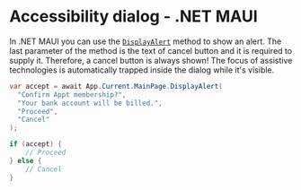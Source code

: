 # Accessibility dialog - .NET MAUI

In .NET MAUI you can use the [`DisplayAlert`](https://learn.microsoft.com/en-us/dotnet/api/microsoft.maui.controls.page.displayalert?view=net-maui-8.0) method to show an alert. The last parameter of the method is the text of cancel button and it is required to supply it. Therefore, a cancel button is always shown! The focus of assistive technologies is automatically trapped inside the dialog while it's visible.

```csharp
var accept = await App.Current.MainPage.DisplayAlert(
  "Confirm Appt membership?", 
  "Your bank account will be billed.",
  "Proceed",
  "Cancel"
);

if (accept) {
    // Proceed
} else {
    // Cancel
}
```
